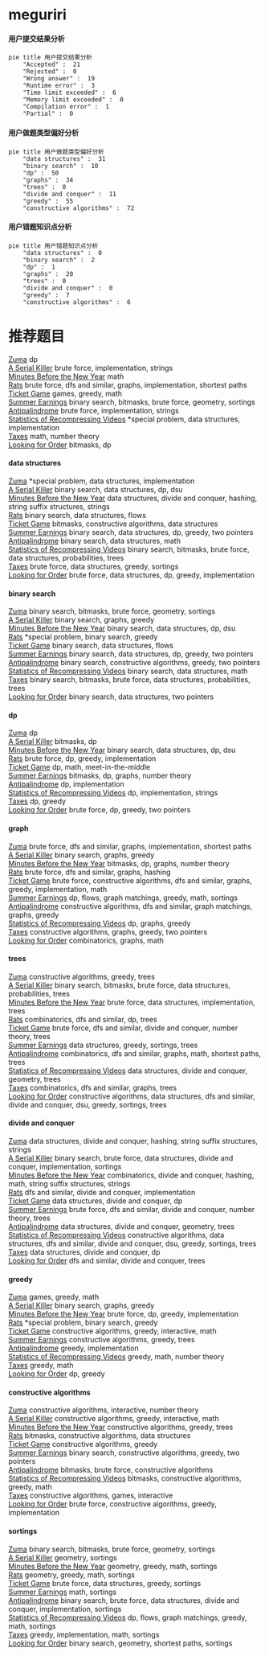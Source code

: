 # meguriri
<!-- tabs:start -->
#### **用户提交结果分析**

```mermaid
pie title 用户提交结果分析
    "Accepted" :  21
    "Rejected" :  0
    "Wrong answer" :  19
    "Runtime error" :  3
    "Time limit exceeded" :  6
    "Memory limit exceeded" :  0
    "Compilation error" :  1
    "Partial" :  0
```
#### **用户做题类型偏好分析**

```mermaid
pie title 用户做题类型偏好分析
    "data structures" :  31
    "binary search" :  10
    "dp" :  50
    "graphs" :  34
    "trees" :  0
    "divide and conquer" :  11
    "greedy" :  55
    "constructive algorithms" :  72
```
#### **用户错题知识点分析**

```mermaid
pie title 用户错题知识点分析
    "data structures" :  0
    "binary search" :  2
    "dp" :  1
    "graphs" :  20
    "trees" :  0
    "divide and conquer" :  0
    "greedy" :  7
    "constructive algorithms" :  6
```
<!-- tabs:end -->
# 推荐题目
[Zuma](https://codeforces.com/contest/608/problem/D)		dp		  
[A Serial Killer](http://codeforces.com/problemset/problem/776/A)		brute force,
                        implementation,
                        strings		  
[Minutes Before the New Year](http://codeforces.com/problemset/problem/1283/A)		math		  
[Rats](http://codeforces.com/problemset/problem/254/D)		brute force,
                        dfs and similar,
                        graphs,
                        implementation,
                        shortest paths		  
[Ticket Game](http://codeforces.com/problemset/problem/1215/D)		games,
                        greedy,
                        math		  
[Summer Earnings](http://codeforces.com/problemset/problem/333/E)		binary search,
                        bitmasks,
                        brute force,
                        geometry,
                        sortings		  
[Antipalindrome](http://codeforces.com/problemset/problem/981/A)		brute force,
                        implementation,
                        strings		  
[Statistics of Recompressing Videos](http://codeforces.com/problemset/problem/523/D)		*special problem,
                        data structures,
                        implementation		  
[Taxes](http://codeforces.com/problemset/problem/735/D)		math,
                        number theory		  
[Looking for Order](http://codeforces.com/problemset/problem/8/C)		bitmasks,
                        dp		  
<!-- tabs:start -->
#### **data structures**
[Zuma](http://codeforces.com/problemset/problem/523/D)		*special problem,
                        data structures,
                        implementation		  
[A Serial Killer](http://codeforces.com/problemset/problem/547/B)		binary search,
                        data structures,
                        dp,
                        dsu		  
[Minutes Before the New Year](http://codeforces.com/problemset/problem/1043/G)		data structures,
                        divide and conquer,
                        hashing,
                        string suffix structures,
                        strings		  
[Rats](http://codeforces.com/problemset/problem/802/O)		binary search,
                        data structures,
                        flows		  
[Ticket Game](http://codeforces.com/problemset/problem/888/G)		bitmasks,
                        constructive algorithms,
                        data structures		  
[Summer Earnings](http://codeforces.com/problemset/problem/1492/C)		binary search,
                        data structures,
                        dp,
                        greedy,
                        two pointers		  
[Antipalindrome](http://codeforces.com/problemset/problem/1490/G)		binary search,
                        data structures,
                        math		  
[Statistics of Recompressing Videos](http://codeforces.com/problemset/problem/1479/D)		binary search,
                        bitmasks,
                        brute force,
                        data structures,
                        probabilities,
                        trees		  
[Taxes](http://codeforces.com/problemset/problem/1497/A)		brute force,
                        data structures,
                        greedy,
                        sortings		  
[Looking for Order](http://codeforces.com/problemset/problem/1491/C)		brute force,
                        data structures,
                        dp,
                        greedy,
                        implementation		  
#### **binary search**
[Zuma](http://codeforces.com/problemset/problem/333/E)		binary search,
                        bitmasks,
                        brute force,
                        geometry,
                        sortings		  
[A Serial Killer](http://codeforces.com/problemset/problem/553/D)		binary search,
                        graphs,
                        greedy		  
[Minutes Before the New Year](http://codeforces.com/problemset/problem/547/B)		binary search,
                        data structures,
                        dp,
                        dsu		  
[Rats](http://codeforces.com/problemset/problem/1488/D)		*special problem,
                        binary search,
                        greedy		  
[Ticket Game](http://codeforces.com/problemset/problem/802/O)		binary search,
                        data structures,
                        flows		  
[Summer Earnings](http://codeforces.com/problemset/problem/1492/C)		binary search,
                        data structures,
                        dp,
                        greedy,
                        two pointers		  
[Antipalindrome](http://codeforces.com/problemset/problem/1463/D)		binary search,
                        constructive algorithms,
                        greedy,
                        two pointers		  
[Statistics of Recompressing Videos](http://codeforces.com/problemset/problem/1490/G)		binary search,
                        data structures,
                        math		  
[Taxes](http://codeforces.com/problemset/problem/1479/D)		binary search,
                        bitmasks,
                        brute force,
                        data structures,
                        probabilities,
                        trees		  
[Looking for Order](http://codeforces.com/problemset/problem/1436/E)		binary search,
                        data structures,
                        two pointers		  
#### **dp**
[Zuma](https://codeforces.com/contest/608/problem/D)		dp		  
[A Serial Killer](http://codeforces.com/problemset/problem/8/C)		bitmasks,
                        dp		  
[Minutes Before the New Year](http://codeforces.com/problemset/problem/547/B)		binary search,
                        data structures,
                        dp,
                        dsu		  
[Rats](http://codeforces.com/problemset/problem/548/B)		brute force,
                        dp,
                        greedy,
                        implementation		  
[Ticket Game](https://codeforces.com/contest/674/problem/F)		dp,
                        math,
                        meet-in-the-middle		  
[Summer Earnings](http://codeforces.com/problemset/problem/1497/D)		bitmasks,
                        dp,
                        graphs,
                        number theory		  
[Antipalindrome](http://codeforces.com/problemset/problem/811/C)		dp,
                        implementation		  
[Statistics of Recompressing Videos](http://codeforces.com/problemset/problem/1149/B)		dp,
                        implementation,
                        strings		  
[Taxes](http://codeforces.com/problemset/problem/1276/A)		dp,
                        greedy		  
[Looking for Order](http://codeforces.com/problemset/problem/1389/C)		brute force,
                        dp,
                        greedy,
                        two pointers		  
#### **graph**
[Zuma](http://codeforces.com/problemset/problem/254/D)		brute force,
                        dfs and similar,
                        graphs,
                        implementation,
                        shortest paths		  
[A Serial Killer](http://codeforces.com/problemset/problem/553/D)		binary search,
                        graphs,
                        greedy		  
[Minutes Before the New Year](http://codeforces.com/problemset/problem/1497/D)		bitmasks,
                        dp,
                        graphs,
                        number theory		  
[Rats](http://codeforces.com/problemset/problem/1394/B)		brute force,
                        dfs and similar,
                        graphs,
                        hashing		  
[Ticket Game](http://codeforces.com/problemset/problem/1487/C)		brute force,
                        constructive algorithms,
                        dfs and similar,
                        graphs,
                        greedy,
                        implementation,
                        math		  
[Summer Earnings](http://codeforces.com/problemset/problem/1437/C)		dp,
                        flows,
                        graph matchings,
                        greedy,
                        math,
                        sortings		  
[Antipalindrome](http://codeforces.com/problemset/problem/1470/D)		constructive algorithms,
                        dfs and similar,
                        graph matchings,
                        graphs,
                        greedy		  
[Statistics of Recompressing Videos](http://codeforces.com/problemset/problem/1476/C)		dp,
                        graphs,
                        greedy		  
[Taxes](http://codeforces.com/problemset/problem/1304/D)		constructive algorithms,
                        graphs,
                        greedy,
                        two pointers		  
[Looking for Order](http://codeforces.com/problemset/problem/1475/C)		combinatorics,
                        graphs,
                        math		  
#### **trees**
[Zuma](https://codeforces.com/contest/1246/problem/D)		constructive algorithms,
                        greedy,
                        trees		  
[A Serial Killer](http://codeforces.com/problemset/problem/1479/D)		binary search,
                        bitmasks,
                        brute force,
                        data structures,
                        probabilities,
                        trees		  
[Minutes Before the New Year](http://codeforces.com/problemset/problem/1511/C)		brute force,
                        data structures,
                        implementation,
                        trees		  
[Rats](http://codeforces.com/problemset/problem/1499/F)		combinatorics,
                        dfs and similar,
                        dp,
                        trees		  
[Ticket Game](http://codeforces.com/problemset/problem/1491/E)		brute force,
                        dfs and similar,
                        divide and conquer,
                        number theory,
                        trees		  
[Summer Earnings](http://codeforces.com/problemset/problem/1466/D)		data structures,
                        greedy,
                        sortings,
                        trees		  
[Antipalindrome](http://codeforces.com/problemset/problem/1495/D)		combinatorics,
                        dfs and similar,
                        graphs,
                        math,
                        shortest paths,
                        trees		  
[Statistics of Recompressing Videos](http://codeforces.com/problemset/problem/1303/G)		data structures,
                        divide and conquer,
                        geometry,
                        trees		  
[Taxes](http://codeforces.com/problemset/problem/1454/E)		combinatorics,
                        dfs and similar,
                        graphs,
                        trees		  
[Looking for Order](http://codeforces.com/problemset/problem/1494/D)		constructive algorithms,
                        data structures,
                        dfs and similar,
                        divide and conquer,
                        dsu,
                        greedy,
                        sortings,
                        trees		  
#### **divide and conquer**
[Zuma](http://codeforces.com/problemset/problem/1043/G)		data structures,
                        divide and conquer,
                        hashing,
                        string suffix structures,
                        strings		  
[A Serial Killer](http://codeforces.com/problemset/problem/1461/D)		binary search,
                        brute force,
                        data structures,
                        divide and conquer,
                        implementation,
                        sortings		  
[Minutes Before the New Year](http://codeforces.com/problemset/problem/1466/G)		combinatorics,
                        divide and conquer,
                        hashing,
                        math,
                        string suffix structures,
                        strings		  
[Rats](http://codeforces.com/problemset/problem/1490/D)		dfs and similar,
                        divide and conquer,
                        implementation		  
[Ticket Game](https://codeforces.com/contest/1483/problem/C)		data structures,
                        divide and conquer,
                        dp		  
[Summer Earnings](http://codeforces.com/problemset/problem/1491/E)		brute force,
                        dfs and similar,
                        divide and conquer,
                        number theory,
                        trees		  
[Antipalindrome](http://codeforces.com/problemset/problem/1303/G)		data structures,
                        divide and conquer,
                        geometry,
                        trees		  
[Statistics of Recompressing Videos](http://codeforces.com/problemset/problem/1494/D)		constructive algorithms,
                        data structures,
                        dfs and similar,
                        divide and conquer,
                        dsu,
                        greedy,
                        sortings,
                        trees		  
[Taxes](http://codeforces.com/problemset/problem/1482/E)		data structures,
                        divide and conquer,
                        dp		  
[Looking for Order](http://codeforces.com/problemset/problem/566/C)		dfs and similar,
                        divide and conquer,
                        trees		  
#### **greedy**
[Zuma](http://codeforces.com/problemset/problem/1215/D)		games,
                        greedy,
                        math		  
[A Serial Killer](http://codeforces.com/problemset/problem/553/D)		binary search,
                        graphs,
                        greedy		  
[Minutes Before the New Year](http://codeforces.com/problemset/problem/548/B)		brute force,
                        dp,
                        greedy,
                        implementation		  
[Rats](http://codeforces.com/problemset/problem/1488/D)		*special problem,
                        binary search,
                        greedy		  
[Ticket Game](http://codeforces.com/problemset/problem/1292/E)		constructive algorithms,
                        greedy,
                        interactive,
                        math		  
[Summer Earnings](https://codeforces.com/contest/1246/problem/D)		constructive algorithms,
                        greedy,
                        trees		  
[Antipalindrome](http://codeforces.com/problemset/problem/42/A)		greedy,
                        implementation		  
[Statistics of Recompressing Videos](http://codeforces.com/problemset/problem/792/E)		greedy,
                        math,
                        number theory		  
[Taxes](http://codeforces.com/problemset/problem/569/B)		greedy,
                        math		  
[Looking for Order](http://codeforces.com/problemset/problem/1276/A)		dp,
                        greedy		  
#### **constructive algorithms**
[Zuma](http://codeforces.com/problemset/problem/1355/F)		constructive algorithms,
                        interactive,
                        number theory		  
[A Serial Killer](http://codeforces.com/problemset/problem/1292/E)		constructive algorithms,
                        greedy,
                        interactive,
                        math		  
[Minutes Before the New Year](https://codeforces.com/contest/1246/problem/D)		constructive algorithms,
                        greedy,
                        trees		  
[Rats](http://codeforces.com/problemset/problem/888/G)		bitmasks,
                        constructive algorithms,
                        data structures		  
[Ticket Game](http://codeforces.com/problemset/problem/1493/A)		constructive algorithms,
                        greedy		  
[Summer Earnings](http://codeforces.com/problemset/problem/1463/D)		binary search,
                        constructive algorithms,
                        greedy,
                        two pointers		  
[Antipalindrome](https://codeforces.com/contest/1456/problem/B)		bitmasks,
                        brute force,
                        constructive algorithms		  
[Statistics of Recompressing Videos](http://codeforces.com/problemset/problem/1492/D)		bitmasks,
                        constructive algorithms,
                        greedy,
                        math		  
[Taxes](https://codeforces.com/contest/1504/problem/D)		constructive algorithms,
                        games,
                        interactive		  
[Looking for Order](https://codeforces.com/contest/1483/problem/A)		brute force,
                        constructive algorithms,
                        greedy,
                        implementation		  
#### **sortings**
[Zuma](http://codeforces.com/problemset/problem/333/E)		binary search,
                        bitmasks,
                        brute force,
                        geometry,
                        sortings		  
[A Serial Killer](http://codeforces.com/problemset/problem/593/B)		geometry,
                        sortings		  
[Minutes Before the New Year](https://codeforces.com/contest/1496/problem/C)		geometry,
                        greedy,
                        math,
                        sortings		  
[Rats](http://codeforces.com/problemset/problem/1495/A)		geometry,
                        greedy,
                        math,
                        sortings		  
[Ticket Game](http://codeforces.com/problemset/problem/1497/A)		brute force,
                        data structures,
                        greedy,
                        sortings		  
[Summer Earnings](http://codeforces.com/problemset/problem/1427/A)		math,
                        sortings		  
[Antipalindrome](http://codeforces.com/problemset/problem/1461/D)		binary search,
                        brute force,
                        data structures,
                        divide and conquer,
                        implementation,
                        sortings		  
[Statistics of Recompressing Videos](http://codeforces.com/problemset/problem/1437/C)		dp,
                        flows,
                        graph matchings,
                        greedy,
                        math,
                        sortings		  
[Taxes](http://codeforces.com/problemset/problem/1473/A)		greedy,
                        implementation,
                        math,
                        sortings		  
[Looking for Order](http://codeforces.com/problemset/problem/1486/B)		binary search,
                        geometry,
                        shortest paths,
                        sortings		  
<!-- tabs:end -->
